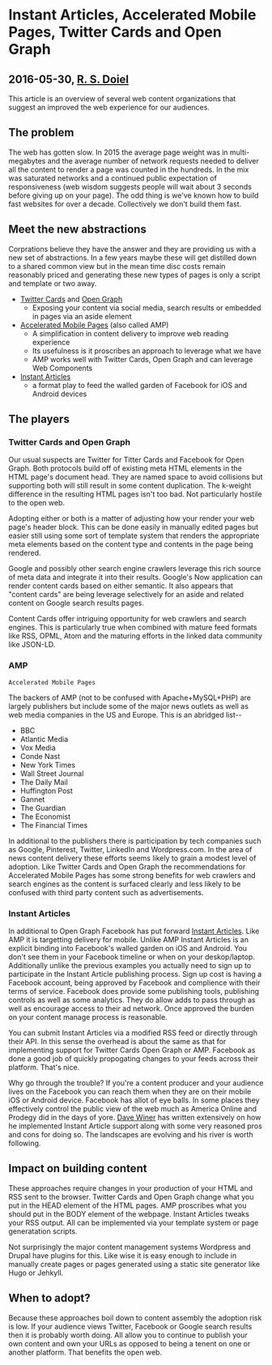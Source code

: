 
# Instant Articles, Accelerated Mobile Pages, Twitter Cards and Open Graph

## 2016-05-30, [R. S. Doiel](http://rsdoiel.github.io)

This article is an overview of several web content organizations that
suggest an improved the web experience for our audiences.

## The problem

The web has gotten slow. In 2015 the average page weight was in multi-megabytes and the
average number of network requests needed to deliver all the content to render a page
was counted in the hundreds. In the mix was saturated networks 
and a continued public expectation of responsiveness
(web wisdom suggests people will wait about 3 seconds before giving up on your page).
The odd thing is we've known how to build fast websites for over a decade.
Collectively we don't build them fast. 

## Meet the new abstractions

Corprations believe they have the answer and they are providing us with a new
set of abstractions. In a few years maybe these will get distilled down to a shared
common view but in the mean time disc costs remain reasonably priced and generating 
these new types of pages is only a script and template or two away.

+ [Twitter Cards](https://dev.twitter.com/cards/overview) and [Open Graph](http://ogp.me/)
  + Exposing your content via social media, search results or embedded in pages via an aside element
+ [Accelerated Mobile Pages](https://www.ampproject.org/) (also called AMP)
  + A simplification in content delivery to improve web reading experience
  + Its usefulness is it proscribes an approach to leverage what we have
  + AMP works well with Twitter Cards, Open Graph and can leverage Web Components
+ [Instant Articles](https://instantarticles.fb.com/)
  + a format play to feed the walled garden of Facebook for iOS and Android devices


## The players 

### Twitter Cards and Open Graph

Our usual suspects are Twitter for Titter Cards and Facebook for Open Graph. Both
protocols build off of existing meta HTML elements in the HTML page's document
head. They are named space to avoid collisions but supporting both will still
result in some content duplication. The k-weight difference in the resulting HTML
pages isn't too bad. Not particularly hostile to the open web.

Adopting either or both is a matter of adjusting how your render your web page's
header block.  This can be done easily in manually edited pages but easier still
using some sort of template system that renders the appropriate meta elements
based on the content type and contents in the page being rendered.

Google and possibly other search engine crawlers leverage this
rich source of meta data and integrate it into their results. Google's Now
application can render content cards based on either semantic. It also appears
that "content cards" are being leverage selectively for an aside and related content
on Google search results pages.

Content Cards offer intriguing opportunity for web crawlers and search engines.
This is particularly true when combined with mature feed formats like RSS, OPML,
Atom and the maturing efforts in the linked data community like JSON-LD.

### AMP

    Accelerated Mobile Pages

The backers of AMP (not to be confused with Apache+MySQL+PHP) are largely
publishers but include some of the major news outlets as well as web media
companies in the US and Europe. This is an abridged list--

+ BBC
+ Atlantic Media
+ Vox Media
+ Conde Nast
+ New York Times
+ Wall Street Journal
+ The Daily Mail
+ Huffington Post
+ Gannet
+ The Guardian
+ The Economist
+ The Financial Times

In additional to the publishers there is participation by tech companies
such as Google, Pinterest, Twitter, LinkedIn and Wordpress.com. In the area
of news content delivery these efforts seems likely to grain a modest level of
adoption. Like Twitter Cards and Open Graph the recommendations for Accelerated
Mobile Pages has some strong benefits for web crawlers and search engines as the
content is surfaced clearly and less likely to be confused with third
party content such as advertisements.


### Instant Articles

In additional to Open Graph Facebook has put forward [Instant Articles](https://developers.facebook.com/docs/instant-articles).
Like AMP it is targetting delivery for mobile. Unlike AMP Instant Articles is an
explicit binding into Facebook's walled garden on iOS and Android. You don't see them 
in your Facebook timeline or when on your deskop/laptop.  Additionally unlike the previous
examples you actually need to sign up to participate in the Instant Article publishing
process.  Sign up cost is having a Facebook account, being approved by Facebook and complience
with their terms of service. Facebook does provide some publishing tools, publishing controls
as well as some analytics. They do allow adds to pass through as well as encourage access to
their ad network.  Once approved the burden on your content manage process is reasonable.  

You can submit Instant Articles via a modified RSS feed or directly through their API. 
In this sense the overhead is about the same as that for implementing support for Twitter Cards
Open Graph or AMP. Facebook as done a good job of quickly propogating changes to your
feeds across their platform. That's nice.

Why go through the trouble? If you're a content producer and your audience lives on the Facebook
you can reach them when they are on their mobile iOS or Android device. 
Facebook has allot of eye balls. In some places they effectively control the public view of 
the web much as America Online and Prodegy did in the days of yore. [Dave Winer](http://scripting.com)
has written extensively on how he implemented Instant Article support along with some
very reasoned pros and cons for doing so. The landscapes are evolving and his river
is worth following.


## Impact on building content

These approaches require changes in your production of your HTML and RSS sent to the browser.
Twitter Cards and Open Graph change what you put in the HEAD element of the HTML
pages.  AMP proscribes what you should put in the BODY element of the webpage.
Instant Articles tweaks your RSS output. All can be implemented via your template 
system or page generatation scripts.

Not surprisingly the major content management systems Wordpress and Drupal have plugins for this.
Like wise it is easy enough to include in manually create pages or pages generated using a 
static site generator like Hugo or Jehkyll.


## When to adopt?

Because these approaches boil down to content assembly the adoption risk 
is low.  If your audience views Twitter, Facebook or Google search results 
then it is probably worth doing.  All allow you to continue to publish your 
own content and own your URLs as opposed to being a tenent on one or another 
platform. That benefits the open web.

